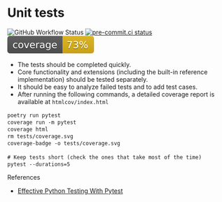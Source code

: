 # Unit tests

![GitHub Workflow Status](https://img.shields.io/github/actions/workflow/status/CoLRev-Ecosystem/colrev/tests.yml)
[![pre-commit.ci status](https://results.pre-commit.ci/badge/github/CoLRev-Ecosystem/colrev/main.svg)](https://results.pre-commit.ci/latest/github/CoLRev-Ecosystem/colrev/main)
![Coverage](https://raw.githubusercontent.com/CoLRev-Ecosystem/colrev/main/tests/coverage.svg)

- The tests should be completed quickly.
- Core functionality and extensions (including the built-in reference implementation) should be tested separately.
- It should be easy to analyze failed tests and to add test cases.
- After running the following commands, a detailed coverage report is available at ``htmlcov/index.html``

```
poetry run pytest
coverage run -m pytest
coverage html
rm tests/coverage.svg
coverage-badge -o tests/coverage.svg

# Keep tests short (check the ones that take most of the time)
pytest --durations=5
```

References

- [Effective Python Testing With Pytest](https://realpython.com/pytest-python-testing/)
